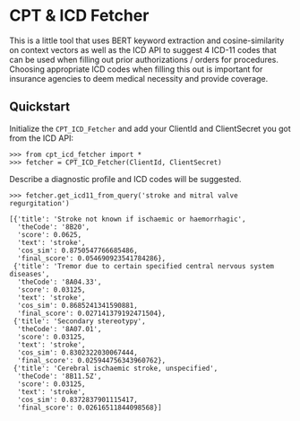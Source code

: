# CPT & ICD Fetcher
This is a little tool that uses BERT keyword extraction and cosine-similarity on context vectors as well as the ICD API to suggest 4 ICD-11 codes that can be used when filling out prior authorizations / orders for procedures. Choosing appropriate ICD codes when filling this out is important for insurance agencies to deem medical necessity and provide coverage. 


## Quickstart

Initialize the `CPT_ICD_Fetcher` and add your ClientId and ClientSecret you got from the ICD API:

```
>>> from cpt_icd_fetcher import *
>>> fetcher = CPT_ICD_Fetcher(ClientId, ClientSecret)
```

Describe a diagnostic profile and ICD codes will be suggested.

```
>>> fetcher.get_icd11_from_query('stroke and mitral valve regurgitation')

[{'title': 'Stroke not known if ischaemic or haemorrhagic',
  'theCode': '8B20',
  'score': 0.0625,
  'text': 'stroke',
  'cos_sim': 0.8750547766685486,
  'final_score': 0.054690923541784286},
 {'title': 'Tremor due to certain specified central nervous system diseases',
  'theCode': '8A04.33',
  'score': 0.03125,
  'text': 'stroke',
  'cos_sim': 0.8685241341590881,
  'final_score': 0.027141379192471504},
 {'title': 'Secondary stereotypy',
  'theCode': '8A07.01',
  'score': 0.03125,
  'text': 'stroke',
  'cos_sim': 0.8302322030067444,
  'final_score': 0.025944756343960762},
 {'title': 'Cerebral ischaemic stroke, unspecified',
  'theCode': '8B11.5Z',
  'score': 0.03125,
  'text': 'stroke',
  'cos_sim': 0.8372837901115417,
  'final_score': 0.02616511844098568}]
```

